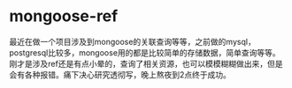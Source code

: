 # mongoose-ref
最近在做一个项目涉及到mongoose的关联查询等等，之前做的mysql，postgresql比较多，mongoose用的都是比较简单的存储数据，简单查询等等。
刚才是涉及ref还是有点小晕的，查询了相关资源，也可以模模糊糊做出来，但是会有各种报错。痛下决心研究透彻写，晚上熬夜到2点终于成功。
